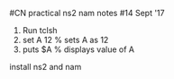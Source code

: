 #CN practical ns2 nam notes
#14 Sept '17

1. Run tclsh
2. set A 12 % sets A as 12
3. puts $A  % displays value of A

install ns2 and nam